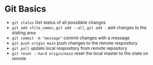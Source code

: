# Git Basics
- `git status` Get status of all possibble changes
- `git add <file_name>`, `git add --all`, `git add .` add changes to the stating area
- `git commit -m "message"` commit changes with a message
- `git push origin main` push changes to the remote respository
- `git pull` update local respository from remote repository
- `git reset --hard origin/main` reset the local master to the state on remote